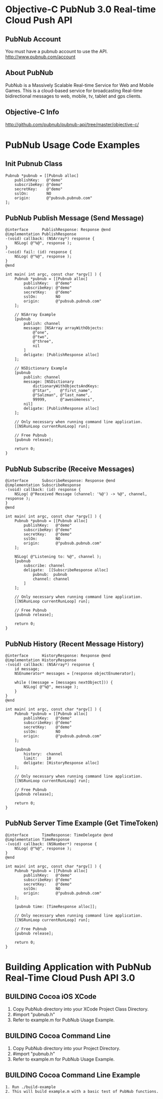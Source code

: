 Objective-C PubNub 3.0 Real-time Cloud Push API
===============================================

PubNub Account
--------------
You must have a pubnub account to use the API.
http://www.pubnub.com/account

About PubNub
------------
PubNub is a Massively Scalable Real-time Service for Web and Mobile Games.
This is a cloud-based service for broadcasting Real-time bidirectional
messages to web, mobile, tv, tablet and gps clients.

Objective-C Info
----------------
http://github.com/pubnub/pubnub-api/tree/master/objective-c/


PubNub Usage Code Examples
==========================

Init Pubnub Class
-----------------

    Pubnub *pubnub = [[Pubnub alloc]
        publishKey:   @"demo"
        subscribeKey: @"demo"
        secretKey:    @"demo"
        sslOn:        NO
        origin:       @"pubsub.pubnub.com"
    ];


PubNub Publish Message (Send Message)
-------------------------------------

    @interface      PublishResponse: Response @end
    @implementation PublishResponse
    -(void) callback: (NSArray*) response {
        NSLog( @"%@", response );
    }
    -(void) fail: (id) response {
        NSLog( @"%@", response );
    }
    @end

    int main( int argc, const char *argv[] ) {
        Pubnub *pubnub = [[Pubnub alloc]
            publishKey:   @"demo"
            subscribeKey: @"demo"
            secretKey:    @"demo"
            sslOn:        NO
            origin:       @"pubsub.pubnub.com"
        ];

        // NSArray Example
        [pubnub
            publish: channel
            message: [NSArray arrayWithObjects:
                @"one",
                @"two",
                @"three",
                nil
            ]
            deligate: [PublishResponse alloc]
        ];

        // NSDictionary Example
        [pubnub
            publish: channel
            message: [NSDictionary
                dictionaryWithObjectsAndKeys:
                @"Star",    @"first_name", 
                @"Salzman", @"last_name", 
                99999,      @"awesomeness", 
            nil]
            deligate: [PublishResponse alloc]
        ];

        // Only necessary when running command line application.
        [[NSRunLoop currentRunLoop] run];

        // Free Pubnub
        [pubnub release];

        return 0;
    }


PubNub Subscribe (Receive Messages)
-----------------------------------

    @interface      SubscribeResponse: Response @end
    @implementation SubscribeResponse
    -(void) callback: (id) response {
        NSLog( @"Received Message (channel: '%@') -> %@", channel, response );
    }
    @end

    int main( int argc, const char *argv[] ) {
        Pubnub *pubnub = [[Pubnub alloc]
            publishKey:   @"demo"
            subscribeKey: @"demo"
            secretKey:    @"demo"
            sslOn:        NO
            origin:       @"pubsub.pubnub.com"
        ];

        NSLog( @"Listening to: %@", channel );
        [pubnub
            subscribe: channel
            deligate:  [[SubscribeResponse alloc]
                pubnub:  pubnub
                channel: channel
            ]
        ];

        // Only necessary when running command line application.
        [[NSRunLoop currentRunLoop] run];

        // Free Pubnub
        [pubnub release];

        return 0;
    }


PubNub History (Recent Message History)
---------------------------------------

    @interface      HistoryResponse: Response @end
    @implementation HistoryResponse
    -(void) callback: (NSArray*) response {
        id message;
        NSEnumerator* messages = [response objectEnumerator];

        while ((message = [messages nextObject])) {
            NSLog( @"%@", message );
        }
    }
    @end

    int main( int argc, const char *argv[] ) {
        Pubnub *pubnub = [[Pubnub alloc]
            publishKey:   @"demo"
            subscribeKey: @"demo"
            secretKey:    @"demo"
            sslOn:        NO
            origin:       @"pubsub.pubnub.com"
        ];

        [pubnub
            history:  channel
            limit:    10
            deligate: [HistoryResponse alloc]
        ];

        // Only necessary when running command line application.
        [[NSRunLoop currentRunLoop] run];

        // Free Pubnub
        [pubnub release];

        return 0;
    }

PubNub Server Time Example (Get TimeToken)
------------------------------------------

    @interface      TimeResponse: TimeDelegate @end
    @implementation TimeResponse
    -(void) callback: (NSNumber*) response {
        NSLog( @"%@", response );
    }
    @end

    int main( int argc, const char *argv[] ) {
        Pubnub *pubnub = [[Pubnub alloc]
            publishKey:   @"demo"
            subscribeKey: @"demo"
            secretKey:    @"demo"
            sslOn:        NO
            origin:       @"pubsub.pubnub.com"
        ];

        [pubnub time: [TimeResponse alloc]];

        // Only necessary when running command line application.
        [[NSRunLoop currentRunLoop] run];

        // Free Pubnub
        [pubnub release];

        return 0;
    }


Building Application with PubNub Real-Time Cloud Push API 3.0
=============================================================

BUILDING Cocoa iOS XCode
------------------------
 1. Copy PubNub directory into your XCode Project Class Directory.
 2. #import "pubnub.h"
 3. Refer to example.m for PubNub Usage Example.

BUILDING Cocoa Command Line
---------------------------
 1. Copy PubNub directory into your Project Directory.
 2. #import "pubnub.h"
 3. Refer to example.m for PubNub Usage Example.

BUILDING Cocoa Command Line Example
-----------------------------------
    1. Run ./build-example
    2. This will build example.m with a basic test of PubNub functions.

